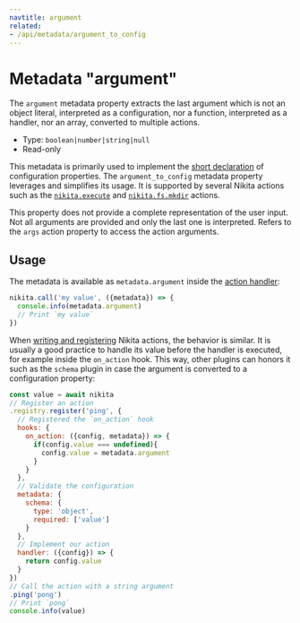 ```yaml
---
navtitle: argument
related:
- /api/metadata/argument_to_config
---
```


# Metadata "argument"

The `argument` metadata property extracts the last argument which is not an object literal, interpreted as a configuration, nor a function, interpreted as a handler, nor an array, converted to multiple actions.

* Type: `boolean|number|string|null`
* Read-only

This metadata is primarily used to implement the [short declaration](/current/api/config#short-declaration) of configuration properties. The `argument_to_config` metadata property leverages and simplifies its usage. It is supported by several Nikita actions such as the [`nikita.execute`](/current/api/execute) and [`nikita.fs.mkdir`](/current/api/fs/mkdir) actions.

This property does not provide a complete representation of the user input. Not all arguments are provided and only the last one is interpreted. Refers to the `args` action property to access the action arguments.

## Usage

The metadata is available as `metadata.argument` inside the [action handler](/current/api/handler):

```js
nikita.call('my value', ({metadata}) => {
  console.info(metadata.argument)
  // Print `my value`
})
```

When [writing and registering](/current/guide/register) Nikita actions, the behavior is similar. It is usually a good practice to handle its value before the handler is executed, for example inside the `on_action` hook. This way, other plugins can honors it such as the `schema` plugin in case the argument is converted to a configuration property:

```js
const value = await nikita
// Register an action
.registry.register('ping', {
  // Registered the `on_action` hook
  hooks: {
    on_action: ({config, metadata}) => {
      if(config.value === undefined){
        config.value = metadata.argument
      }
    }
  },
  // Validate the configuration
  metadata: {
    schema: {
      type: 'object',
      required: ['value']
    }
  },
  // Implement our action
  handler: ({config}) => {
    return config.value
  }
})
// Call the action with a string argument
.ping('pong')
// Print `pong`
console.info(value)
```
